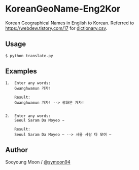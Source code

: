 # KoreanGeoName-Eng2Kor

Korean Geographical Names in English to Korean.
Referred to https://webdew.tistory.com/17 for
[dictionary.csv](https://github.com/symoon94/KoreanGeoName-Eng2Kor/blob/master/dictionary.csv).

## Usage

    $ python translate.py

## Examples

    1.  Enter any words:
        Gwanghwamun 가자!

        Result:
        Gwanghwamun 가자! --> 광화문 가자!


    2.  Enter any words:
        Seoul Saram Da Moyeo ~

        Result:
        Seoul Saram Da Moyeo ~ --> 서울 사람 다 모여 ~


## Author

Sooyoung Moon / [@symoon94](https://www.facebook.com/msy0128)